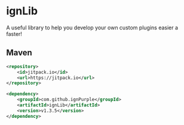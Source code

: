 # ignLib

A useful library to help you develop your own custom plugins easier a faster!

## Maven

```xml
<repository>
    <id>jitpack.io</id>
    <url>https://jitpack.io</url>
</repository>

<dependency>
    <groupId>com.github.ignPurple</groupId>
    <artifactId>ignLib</artifactId>
    <version>v1.3.5</version>
</dependency>
```
